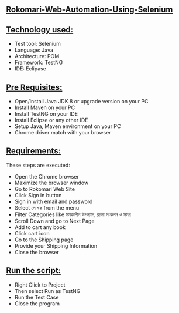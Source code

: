 ## **[Rokomari-Web-Automation-Using-Selenium](url)**


## **[Technology used:](url)**
* Test tool: Selenium
* Language: Java
* Architecture: POM
* Framework: TestNG
* IDE: Eclipase

## **[Pre Requisites:](url)**
* Open/install Java JDK 8 or upgrade version on your PC
* Install Maven on your PC
* Install TestNG on your IDE
* Install Eclipse or any other IDE
* Setup Java, Maven environment on your PC
* Chrome driver match with your browser

## **[Requirements:](url)**
These steps are executed:
* Open the Chrome browser
* Maximize the browser window
* Go to Rokomari Web Site
* Click Sign in button
* Sign in with email and password
* Select লে খক from the menu
* Filter Categories like সমকালীন উপন্যাস, রচনা সংকলন ও সমগ্র
* Scroll Down and go to Next Page
* Add to cart any book
* Click cart icon
* Go to the Shipping page
* Provide your Shipping Information
* Close the browser

## **[Run the script:](url)**
* Right Click to Project
* Then select Run as TestNG
* Run the Test Case
* Close the program

